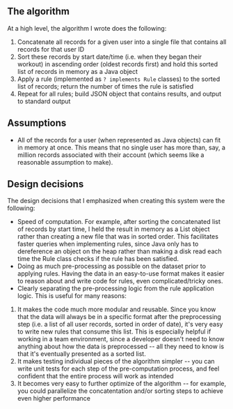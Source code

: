 ## The algorithm

At a high level, the algorithm I wrote does the following:

1. Concatenate all records for a given user into a single file that contains all records for that user ID
2. Sort these records by start date/time (i.e. when they began their workout) in ascending order (oldest records first) and hold this sorted list of records in memory as a Java object
3. Apply a rule (implemented as `? implements Rule` classes) to the sorted list of records; return the number of times the rule is satisfied 
4. Repeat for all rules; build JSON object that contains results, and output to standard output

## Assumptions

- All of the records for a user (when represented as Java objects) can fit in memory at once. This means that no single user has more than, say, a million records associated with their account (which seems like a reasonable assumption to make).

## Design decisions
The design decisions that I emphasized when creating this system were the following:

- Speed of computation. For example, after sorting the concatenated list of records by start time, I held the result in memory as a List<Record> object rather than creating a new file that was in sorted order. This facilitates faster queries when implementing rules, since Java only has to dereference an object on the heap rather than making a disk read each time the Rule class checks if the rule has been satisfied.
- Doing as much pre-processing as possible on the dataset prior to applying rules. Having the data in an easy-to-use format makes it easier to reason about and write code for rules, even complicated/tricky ones.
- Clearly separating the pre-processing logic from the rule application logic. This is useful for many reasons:
1. It makes the code much more modular and reusable. Since you know that the data will always be in a specific format after the preprocessing step (i.e. a list of all user records, sorted in order of date), it's very easy to write new rules that consume this list. This is especially helpful if working in a team environment, since a developer doesn't need to know anything about how the data is preprocessed -- all they need to know is that it's eventually presented as a sorted list.
2. It makes testing individual pieces of the algorithm simpler -- you can write unit tests for each step of the pre-computation process, and feel confident that the entire process will work as intended
3. It becomes very easy to further optimize of the algorithm -- for example, you could parallelize the concatentation and/or sorting steps to achieve even higher performance





